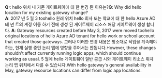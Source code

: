 <span data-ttu-id="05997-101">**Q:**: hello 위치 내 기존 게이트웨이에 대 한 변경 된 이유는?</span><span class="sxs-lookup"><span data-stu-id="05997-101">**Q**: Why did hello location for my existing gateway change?</span></span> <br/><span data-ttu-id="05997-102">
**A**: 2017 년 5 월 3 toohello 원래 위치 hello 회사 또는 학교에 대 한 hello Azure AD 테 넌 트의 계정 이동 하기 전에 생성 된 게이트웨이 리소스 해당 게이트웨이 생성 합니다.</span><span class="sxs-lookup"><span data-stu-id="05997-102">
**A**: Gateway resources created before May 3, 2017 were moved toohello original locations of hello Azure AD tenant for hello work or school account that created those gateways.</span></span> <span data-ttu-id="05997-103">그러나 이러한 변경 내용은 평소대로 작업을 계속해야 하는, 현재 실행 중인 논리 앱에 영향을 주어서는 안됩니다.</span><span class="sxs-lookup"><span data-stu-id="05997-103">However, these changes shouldn't affect currently running logic apps, which should continue working as usual.</span></span> <span data-ttu-id="05997-104">5 월에 hello 게이트웨이 일반 공급 시와 게이트웨이 리소스 위치 논리 앱 위치에서 다를 수 있습니다.</span><span class="sxs-lookup"><span data-stu-id="05997-104">With hello gateway's general availability in May, gateway resource locations can differ from logic app locations.</span></span>